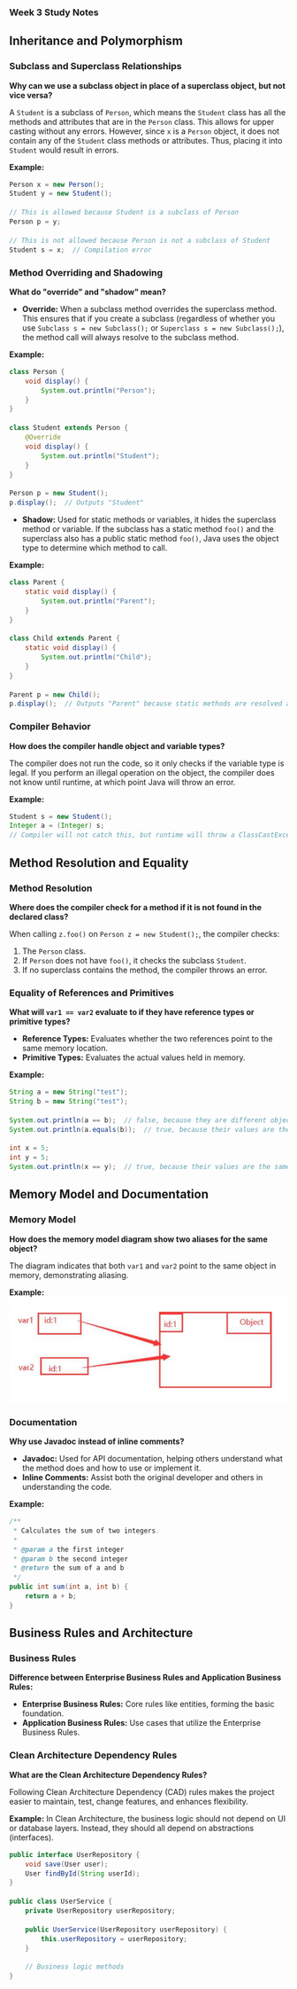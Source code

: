 ### Week 3 Study Notes

## Inheritance and Polymorphism

### Subclass and Superclass Relationships
**Why can we use a subclass object in place of a superclass object, but not vice versa?**

A `Student` is a subclass of `Person`, which means the `Student` class has all the methods and attributes that are in the `Person` class. This allows for upper casting without any errors. However, since `x` is a `Person` object, it does not contain any of the `Student` class methods or attributes. Thus, placing it into `Student` would result in errors.

**Example:**
```java
Person x = new Person();
Student y = new Student();

// This is allowed because Student is a subclass of Person
Person p = y;

// This is not allowed because Person is not a subclass of Student
Student s = x;  // Compilation error
```

### Method Overriding and Shadowing
**What do "override" and "shadow" mean?**

- **Override:** When a subclass method overrides the superclass method. This ensures that if you create a subclass (regardless of whether you use `Subclass s = new Subclass();` or `Superclass s = new Subclass();`), the method call will always resolve to the subclass method.

**Example:**
```java
class Person {
    void display() {
        System.out.println("Person");
    }
}

class Student extends Person {
    @Override
    void display() {
        System.out.println("Student");
    }
}

Person p = new Student();
p.display();  // Outputs "Student"
```

- **Shadow:** Used for static methods or variables, it hides the superclass method or variable. If the subclass has a static method `foo()` and the superclass also has a public static method `foo()`, Java uses the object type to determine which method to call.

**Example:**
```java
class Parent {
    static void display() {
        System.out.println("Parent");
    }
}

class Child extends Parent {
    static void display() {
        System.out.println("Child");
    }
}

Parent p = new Child();
p.display();  // Outputs "Parent" because static methods are resolved at compile time
```

### Compiler Behavior
**How does the compiler handle object and variable types?**

The compiler does not run the code, so it only checks if the variable type is legal. If you perform an illegal operation on the object, the compiler does not know until runtime, at which point Java will throw an error.

**Example:**
```java
Student s = new Student();
Integer a = (Integer) s;  
// Compiler will not catch this, but runtime will throw a ClassCastException
```

## Method Resolution and Equality

### Method Resolution
**Where does the compiler check for a method if it is not found in the declared class?**

When calling `z.foo()` on `Person z = new Student();`, the compiler checks:
1. The `Person` class.
2. If `Person` does not have `foo()`, it checks the subclass `Student`.
3. If no superclass contains the method, the compiler throws an error.

### Equality of References and Primitives
**What will `var1 == var2` evaluate to if they have reference types or primitive types?**

- **Reference Types:** Evaluates whether the two references point to the same memory location.
- **Primitive Types:** Evaluates the actual values held in memory.

**Example:**
```java
String a = new String("test");
String b = new String("test");

System.out.println(a == b);  // false, because they are different objects in memory
System.out.println(a.equals(b));  // true, because their values are the same

int x = 5;
int y = 5;
System.out.println(x == y);  // true, because their values are the same
```

## Memory Model and Documentation

### Memory Model
**How does the memory model diagram show two aliases for the same object?**

The diagram indicates that both `var1` and `var2` point to the same object in memory, demonstrating aliasing.

**Example:**
![Memory Model Diagram](./img/Memory-Model-Diagram.png)

### Documentation
**Why use Javadoc instead of inline comments?**

- **Javadoc:** Used for API documentation, helping others understand what the method does and how to use or implement it.
- **Inline Comments:** Assist both the original developer and others in understanding the code.

**Example:**
```java
/**
 * Calculates the sum of two integers.
 *
 * @param a the first integer
 * @param b the second integer
 * @return the sum of a and b
 */
public int sum(int a, int b) {
    return a + b;
}
```

## Business Rules and Architecture

### Business Rules
**Difference between Enterprise Business Rules and Application Business Rules:**

- **Enterprise Business Rules:** Core rules like entities, forming the basic foundation.
- **Application Business Rules:** Use cases that utilize the Enterprise Business Rules.

### Clean Architecture Dependency Rules
**What are the Clean Architecture Dependency Rules?**

Following Clean Architecture Dependency (CAD) rules makes the project easier to maintain, test, change features, and enhances flexibility.

**Example:**
In Clean Architecture, the business logic should not depend on UI or database layers. Instead, they should all depend on abstractions (interfaces).

```java
public interface UserRepository {
    void save(User user);
    User findById(String userId);
}

public class UserService {
    private UserRepository userRepository;

    public UserService(UserRepository userRepository) {
        this.userRepository = userRepository;
    }

    // Business logic methods
}
```